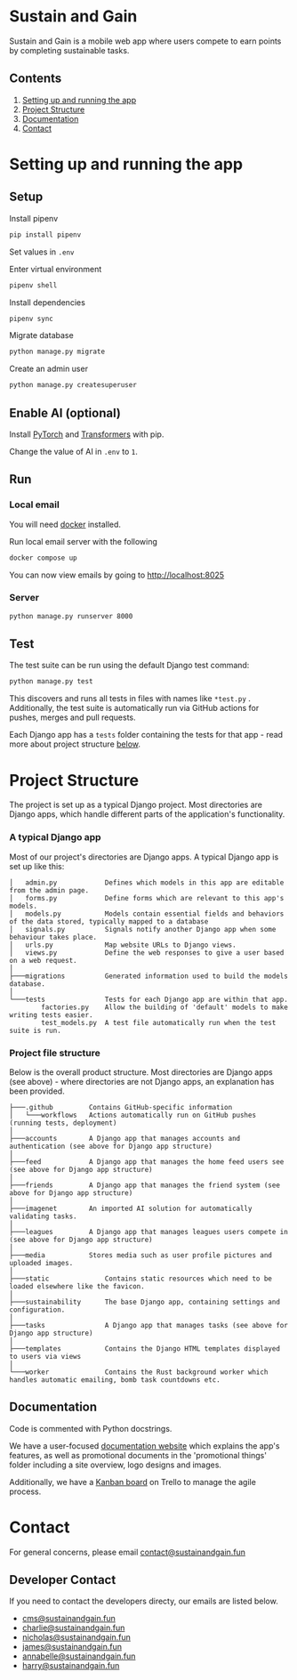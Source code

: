 # Sustain and Gain 
Sustain and Gain is a mobile web app where users compete to earn points by completing sustainable tasks.

## Contents
1. [Setting up and running the app](#setting-up-and-running-the-app)
2. [Project Structure](#project-structure)
3. [Documentation](#documentation)
4. [Contact](#contact)
# Setting up and running the app


## Setup

Install pipenv

```bash
pip install pipenv
```

Set values in `.env`

Enter virtual environment

```bash
pipenv shell
```

Install dependencies

```bash
pipenv sync
```

Migrate database

```bash
python manage.py migrate
```

Create an admin user

```bash
python manage.py createsuperuser
```

## Enable AI (optional)

Install [PyTorch](https://pytorch.org/get-started/locally/) and [Transformers](https://pypi.org/project/transformers/) with pip.

Change the value of AI in `.env` to `1`.

## Run

### Local email

You will need [docker](https://docs.docker.com/get-docker/) installed.

Run local email server with the following

```bash
docker compose up
```

You can now view emails by going to [http://localhost:8025](http://localhost:8025)

### Server

```bash
python manage.py runserver 8000
```

## Test
The test suite can be run using the default Django test command:
```bash
python manage.py test
```
This discovers and runs all tests in files with names like ```*test.py```
.
Additionally, the test suite is automatically run via GitHub actions for pushes, merges and pull requests.

Each Django app has a ```tests``` folder containing the tests for that app - read more about project structure
[below](#project-structure).

# Project Structure
The project is set up as a typical Django project. Most directories are Django apps, which handle different parts of the application's
functionality.

### A typical Django app
Most of our project's directories are Django apps. A typical Django app is set up like this:
```
│   admin.py            Defines which models in this app are editable from the admin page.         
│   forms.py            Define forms which are relevant to this app's models.
│   models.py           Models contain essential fields and behaviors of the data stored, typically mapped to a database
│   signals.py          Signals notify another Django app when some behaviour takes place.
│   urls.py             Map website URLs to Django views.
│   views.py            Define the web responses to give a user based on a web request.
│
├───migrations          Generated information used to build the models database.
│
└───tests               Tests for each Django app are within that app.
        factories.py    Allow the building of 'default' models to make writing tests easier.
        test_models.py  A test file automatically run when the test suite is run.
```
### Project file structure
Below is the overall product structure. Most directories are Django apps (see above) - where directories are not Django
apps, an explanation has been provided.
```
├───.github         Contains GitHub-specific information
│   └───workflows   Actions automatically run on GitHub pushes (running tests, deployment)
│
├───accounts        A Django app that manages accounts and authentication (see above for Django app structure)
│   
├───feed            A Django app that manages the home feed users see (see above for Django app structure)
│   
├───friends         A Django app that manages the friend system (see above for Django app structure)
│   
├───imagenet        An imported AI solution for automatically validating tasks.
│   
├───leagues         A Django app that manages leagues users compete in (see above for Django app structure)
│   
├───media           Stores media such as user profile pictures and uploaded images.
│  
├───static              Contains static resources which need to be loaded elsewhere like the favicon.
│
├───sustainability      The base Django app, containing settings and configuration.
│  
├───tasks               A Django app that manages tasks (see above for Django app structure)
│  
├───templates           Contains the Django HTML templates displayed to users via views 
│   
└───worker              Contains the Rust background worker which handles automatic emailing, bomb task countdowns etc.
   ```
## Documentation
Code is commented with Python docstrings.

We have a user-focused [documentation website](https://docs.sustainandgain.fun/) which explains the app's features, as
well as promotional documents in the 'promotional things' folder including a site overview, logo designs and images.

Additionally, we have a [Kanban board](https://trello.com/b/DwykNGu4/kanban-board) on Trello to manage the agile process.

# Contact
For general concerns, please email contact@sustainandgain.fun

## Developer Contact
If you need to contact the developers directy, our emails are listed below.
- cms@sustainandgain.fun
- charlie@sustainandgain.fun
- nicholas@sustainandgain.fun
- james@sustainandgain.fun
- annabelle@sustainandgain.fun
- harry@sustainandgain.fun
